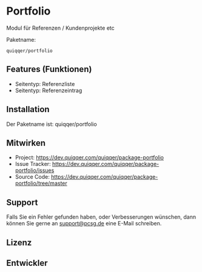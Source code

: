 Portfolio
========

Modul für Referenzen / Kundenprojekte etc

Paketname:

    quiqqer/portfolio


Features (Funktionen)
--------

- Seitentyp: Referenzliste
- Seitentyp: Referenzeintrag

Installation
------------

Der Paketname ist: quiqqer/portfolio


Mitwirken
----------

- Project: https://dev.quiqqer.com/quiqqer/package-portfolio
- Issue Tracker: https://dev.quiqqer.com/quiqqer/package-portfolio/issues
- Source Code: https://dev.quiqqer.com/quiqqer/package-portfolio/tree/master


Support
-------

Falls Sie ein Fehler gefunden haben, oder Verbesserungen wünschen,
dann können Sie gerne an support@pcsg.de eine E-Mail schreiben.


Lizenz
-------


Entwickler
--------
